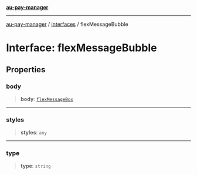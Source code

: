 [**au-pay-manager**](../../README.md)

***

[au-pay-manager](../../README.md) / [interfaces](../README.md) / flexMessageBubble

# Interface: flexMessageBubble

## Properties

### body

> **body**: [`flexMessageBox`](flexMessageBox.md)

***

### styles

> **styles**: `any`

***

### type

> **type**: `string`
